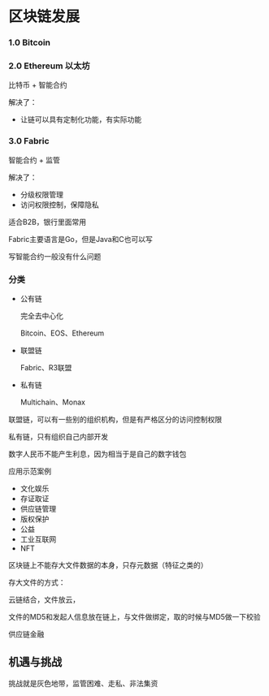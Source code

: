 # 区块链发展

### 1.0 Bitcoin



### 2.0 Ethereum 以太坊

比特币 + 智能合约

解决了：

- 让链可以具有定制化功能，有实际功能

### 3.0 Fabric

智能合约 + 监管

解决了：

- 分级权限管理
- 访问权限控制，保障隐私

适合B2B，银行里面常用



Fabric主要语言是Go，但是Java和C也可以写

写智能合约一般没有什么问题



### 分类

- 公有链

  完全去中心化

  Bitcoin、EOS、Ethereum

- 联盟链

  Fabric、R3联盟

- 私有链

  Multichain、Monax



联盟链，可以有一些别的组织机构，但是有严格区分的访问控制权限

私有链，只有组织自己内部开发



数字人民币不能产生利息，因为相当于是自己的数字钱包



应用示范案例

- 文化娱乐
- 存证取证
- 供应链管理
- 版权保护
- 公益
- 工业互联网
- NFT



区块链上不能存大文件数据的本身，只存元数据（特征之类的）

存大文件的方式：

云链结合，文件放云，

文件的MD5和发起人信息放在链上，与文件做绑定，取的时候与MD5做一下校验



供应链金融



## 机遇与挑战

挑战就是灰色地带，监管困难、走私、非法集资


